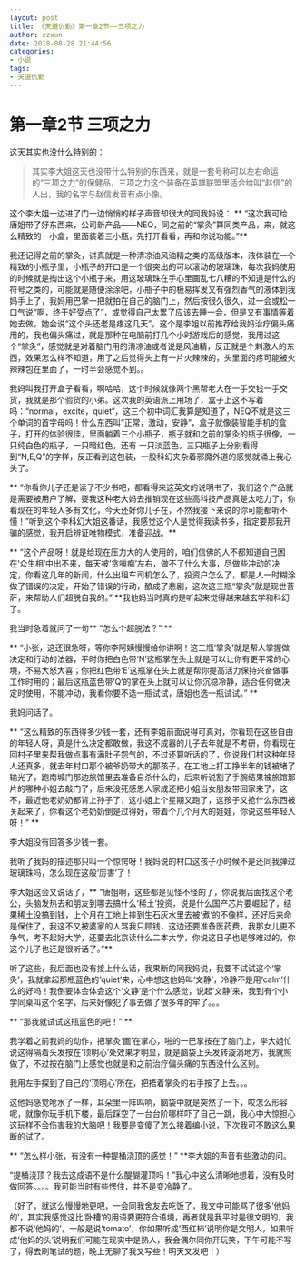 ```yaml
---
layout: post
title: 《天道仇勤》第一章2节——三项之力
author: zzxun
date: 2018-08-28 21:44:56
categories:
- 小说
tags:
- 天道仇勤
---
```


# 第一章2节 三项之力 #

这天其实也没什么特别的：
> 其实李大姐这天也没带什么特别的东西来，就是一套号称可以左右命运的“三项之力”的保健品，三项之力这个装备在英雄联盟里适合给叫“赵信”的人出，我的名字与赵信发音有点小像。

这个李大姐一边进了门一边悄悄的样子声音却很大的同我妈说：
** “这次我可给唐姐带了好东西来，公司新产品——NEQ，同之前的“掌灸”算同类产品，来，就这么精致的一小盒，里面装着三小瓶，先打开看看，再和你说功能。”**
<!--more-->
我还记得之前的掌灸，讲真就是一种清凉油风油精之类的高级版本，液体装在一个精致的小瓶子里，小瓶子的开口是一个很突出的可以滚动的玻璃珠，每次我妈使用的时候就是掏出这个小瓶子来，用这玻璃珠在手心里画乱七八糟的不知道是什么的符号之类的，可能就是随便涂涂吧，小瓶子中的极易挥发又有强烈香气的液体到我妈手上了，我妈用巴掌一把就拍在自己的脑门上，然后按很久很久，过一会或松一口气说“啊，终于好受点了”，或觉得自己太累了应该去睡一会，但是又有事情等着她去做，她会说“这个头还老是疼这几天”，这个是李姐以前推荐给我妈治疗偏头痛用的，我也偏头痛过，就是那种在电脑前打几个小时游戏后的感觉，我用过这个“掌灸”，感觉就是对着脑门用的清凉油或者说是风油精，反正就是个刺激人的东西，效果怎么样不知道，用了之后觉得头上有一片火辣辣的，头里面的疼可能被火辣辣包在里面了，一时半会感觉不到。。

我妈叫我打开盒子看看，啊哈哈，这个时候就像两个黑帮老大在一手交钱一手交货，我就是那个验货的小弟。这次我的英语派上用场了，盒子上这不写着吗：“normal，excite，quiet“，这三个初中词汇我算是知道了，NEQ不就是这三个单词的首字母吗！什么东西叫”正常，激动，安静“，盒子就像装智能手机的盒子，打开的体验很佳，里面躺着三个小瓶子，瓶子就和之前的掌灸的瓶子很像，一只纯白色的瓶子，一只暗红色，还有 一只淡蓝色，三只瓶子上分别看得到“N,E,Q”的字样，反正看到这包装，一股科幻夹杂着邪魔外道的感觉就涌上我心头了。

** “你看你儿子还是读了不少书吧，都看得来这英文的说明书了，我们这个产品就是需要被用户了解，要我这种老大妈去推销现在这些高科技产品真是太吃力了，你看现在的年轻人多有文化，今天还好你儿子在，不然我接下来说的你可能都听不懂！”听到这个李科幻大姐这番话，我感觉这个人是觉得我读书多，指定要那我开骗的感觉，我开启辨证唯物模式，准备迎战。**

** “这个产品呀！就是给现在压力大的人使用的，咱们信佛的人不都知道自己困在‘众生相’中出不来，每天被‘贪嗔痴’左右，做不了什么大事，尽做些冲动的决定，你看这几年的新闻，什么出租车司机怎么了，投资户怎么了，都是人一时糊涂做了错误的决定，开始了错误的行动，酿成了悲剧，这次这三瓶“掌灸”就是现世菩萨，来帮助人们超脱自我的。” **我他妈当时真的是听起来觉得越来越玄学和科幻了。

我当时急着就问了一句** “怎么个超脱法？” **

** “小张，这还很急呀，等你李阿姨慢慢给你讲啊！这三瓶‘掌灸’就是帮人掌握做决定和行动的法器，平时你把白色带‘N’这瓶掌在头上就是可以让你有更平常的心境，不易大怒大喜；你把红色带‘E’这瓶掌在头上就是帮你提高活力保持兴奋做事工作时用的；最后这瓶蓝色带‘Q’的掌在头上就可以让你沉稳冷静，适合任何做决定时使用，不能冲动，我看你要不选一瓶试试，唐姐也选一瓶试试。” **

我妈问话了。

** “这么精致的东西得多少钱一套，还有李姐前面说得可真对，你看现在这些自由的年轻人呀，真是什么决定都敢做，我这不成器的儿子去年就是不考研，你看现在回村子里来帮我做点事有满肚子怨气的，不过还算听话的了，你说我们村这种年轻人还真多，就去年村口那个被爷奶带大的那孩子，在工地上打工挣半年的钱被堵了输光了，跑南城门那边旅馆里去准备自杀什么的，后来听说割了手腕结果被旅馆那片的哪种小姐去敲门了，后来没死感恩人家成还把小姐当女朋友带回家来了，这不，最近他老奶奶都背上孙子了，这小姐上个星期又跑了，这孩子又抢什么东西被关起来了，你看这个老奶奶倒是过得好，带着个几个月大的娃娃，你说这些年轻人呀！” **

李大姐没有回答多少钱一套。

我听了我妈的描述那只叫一个惊愕呀！我妈说的村口这孩子小时候不是还同我弹过玻璃珠吗，怎么现在这般‘厉害’了！

李大姐这会又说话了，** “唐姐啊，这些都是见怪不怪的了，你说我后面找这个老公，头脑发热去和朋友到哪去搞什么‘稀土’投资，说是什么国产芯片要崛起了，结果稀土没搞到钱，上个月在工地上摔到生石灰水里去被‘煮’的不像样，还好后来命是保住了，我这不又被婆家的人骂我只顾钱，这边还要准备医药费，我那女儿更不争气，考不起好大学，还要去北京读什么二本大学，你说这日子也是够难过的，你这个儿子也还是很听话了。”**

听了这些，我后面也没有接上什么话，我果断的同我妈说，我要不试试这个‘掌灸’，我就拿起那瓶蓝色的‘quiet’来，心中想这他妈叫‘文静’，冷静不是用‘calm’什么的好吗！我倒要体会体会这个‘文静’是个什么感觉，说起‘文静’来，我到有个小学同桌叫这个名字，后来好像犯了事去做了很多年的牢了。。。

** “那我就试试这瓶蓝色的吧！” **

我学着之前我妈的动作，把掌灸‘画’在掌心，啪的一巴掌按在了脑门上，李大姐忙说这得隔着头发按在‘顶明心’处效果才明显，就是脑袋上头发转漩涡地方，我就照做了，不过按在脑门上感觉也就是和之前治疗偏头痛的东西没什么区别。

我用左手探到了自己的‘顶明心’所在，把捂着掌灸的右手按了上去。。。

这他妈感觉呛水了一样，耳朵里一阵鸣响，脑袋中就是突然了一下，哎怎么形容呢，就像你玩手机下楼，最后踩空了一台台阶哪样吓了自己一跳，我心中大惊担心这玩样不会伤害我的大脑吧！我要是变傻了怎么接着编小说，下次我可不敢这么果断的试了。

** “怎么样小张，有没有一种提桶浇顶的感觉！” **李大姐的声音有些激动的问。

“提桶浇顶？我去这成语不是什么醍醐灌顶吗！”我心中这么清晰地想着，没有及时做回答。。。。我可能当时有些愣住，并不是变冷静了。

（好了，就这么慢慢地更吧，一会同我舍友去吃饭了，我文中可能骂了很多‘他妈的’，其实我感觉这比‘卧槽’的用语要更符合语境，再者就是我平时是很文明的，我都不说‘他妈的’，一般是说‘tomato’，你如果听成‘西红柿’说明你是文明人，如果听成‘他妈的头’说明我们可能在现实中是熟人，我会偶尔同你开玩笑，下午可能不写了，得去刷笔试的题，晚上无聊了我又写些！明天又发吧！）
